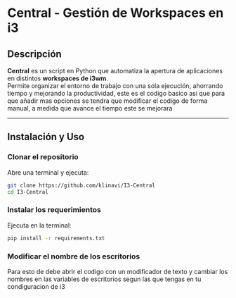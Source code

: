 # Central - Gestión de Workspaces en i3

## Descripción
**Central** es un script en Python que automatiza la apertura de aplicaciones en distintos **workspaces de i3wm**.  
Permite organizar el entorno de trabajo con una sola ejecución, ahorrando tiempo y mejorando la productividad, este es el codigo basico asi que para que añadir mas opciones se tendra que modificar el codigo de forma manual, a medida que avance el tiempo este se mejorara  

---

## Instalación y Uso  

### Clonar el repositorio  
Abre una terminal y ejecuta:

```bash
git clone https://github.com/klinavi/I3-Central
cd I3-Central
```
### Instalar los requerimientos
Ejecuta en la terminal:
```bash
pip install -r requirements.txt
```
### Modificar el nombre de los escritorios
Para esto de debe abrir el codigo con un modificador de texto y cambiar los nombres en las variables de escritorios segun las que tengas en tu condiguracion de i3




